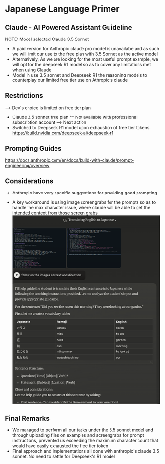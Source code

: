 # Japanese Language Primer 
## Claude - AI Powered Assistant Guideline




NOTE: Model selected  Claude 3.5 Sonnet<br>
- A paid version for Anthropic claude pro model is unavailabe and as such we will limit our use to the free plan with 3.5 Sonnet as the active model 
- Alternatively, As we are looking for the most useful prompt example, we will opt for the deepseek R1 model so as to cover any limitations met when using Claude
- Model in use 3.5 sonnet and Deepseek R1 the reasoning models to counterplay our limited free tier use on Athropic's claude


## Restrictions

--> Dev's choice is limited on free tier plan
- Claude 3.5 sonnet free plan ** Not available with professional subscription account 
--> Next action
- Switched to Deepseek R1 model upon exhaustion of free tier tokens 
https://build.nvidia.com/deepseek-ai/deepseek-r1

## Prompting Guides
https://docs.anthropic.com/en/docs/build-with-claude/prompt-engineering/overview


## Considerations 
- Anthropic have very specific suggestions for providing good prompting 

- A key workaround is using image screengrabs for the prompts so as to handle the max character issue, where claude will be able to get the intended context from those screen grabs
![claude-prompt-screencapture](./assets/claude_prompt.png)

## Final Remarks
- We managed to perform all our tasks under the 3.5 sonnet model and through uploading files on examples and screengrabs for prompt instructions, prevented us exceeding the maximum character count that would have easily exhausted the free tier token 
- Final approach and implementations all done with anthropic's claude 3.5 sonnet. No need to settle for Deepseek's R1 model 